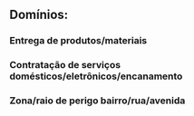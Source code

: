 ## Domínios:

### Entrega de produtos/materiais
### Contratação de serviços domésticos/eletrônicos/encanamento
### Zona/raio de perigo bairro/rua/avenida
